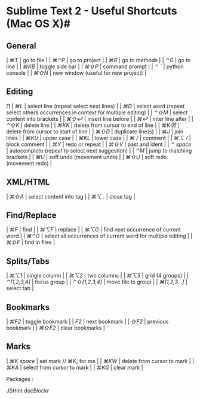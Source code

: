 # Sublime Text 2 - Useful Shortcuts (Mac OS X)#

## General ##

| *⌘T* | go to file |
| *⌘⌃P* | go to project |
| *⌘R* | go to methods |
| *⌃G* | go to line |
| *⌘KB* | toggle side bar |
| *⌘⇧P* | command prompt |
| *⌃ `* | python console |
| *⌘⇧N* | new window (useful for new project) |

## Editing ##
∏
| *⌘L* | select line (repeat select next lines) |
| *⌘D* | select word (repeat select others occurrences in context for multiple editing) |
| *⌃⇧M* | select content into brackets |
| *⌘⇧↩* | insert line before |
| *⌘↩* | inter line after |
| *⌃⇧K* | delete line |
| *⌘KK* | delete from cursor to end of line |
| *⌘K⌫* | delete from cursor to start of line |
| *⌘⇧D* | duplicate line(s) |
| *⌘J* | join lines |
| *⌘KU* | upper case |
| *⌘KL* | lower case |
| *⌘ /* | comment |
| *⌘⌥ /* | block comment |
| *⌘Y* | redo or repeat |
| *⌘⇧V* | past and ident |
| *⌃ space* | autocomplete (repeat to select next suggestion) |
| *⌃M* | jump to matching brackets |
| *⌘U* | soft undo (movement undo) |
| *⌘⇧U* | soft redo (movement redo) |

## XML/HTML ##

| *⌘⇧A* | select content into tag |
| *⌘⌥ .* | close tag |

## Find/Replace ##

| *⌘F* | find |
| *⌘⌥F* | replace |
| *⌘⌥G* | find next occurrence of current word |
| *⌘⌃G* | select all occurrences of current word for multiple editing |
| *⌘⇧F* | find in files |

## Splits/Tabs ##

| *⌘⌥1* | single column |
| *⌘⌥2* | two columns |
| *⌘⌥5* | grid (4 groups) |
| *⌃[1,2,3,4]* | focus group |
| *⌃⇧[1,2,3,4]* | move file to group |
| *⌘[1,2,3...]* | select tab |

## Bookmarks ##

| *⌘F2* | toggle bookmark |
| *F2* | next bookmark |
| *⇧F2* | previous bookmark |
| *⌘⇧F2* | clear bookmarks |

## Marks ##

| *⌘K space* | set mark // ⌘K; for me |
| *⌘KW* | delete from cursor to mark |
| *⌘KA* | select from cursor to mark |
| *⌘KG* | clear mark |




Packages : 

JSHint
docBlockr